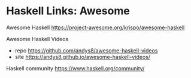# Haskell Links: Awesome

Awesome Haskell
https://project-awesome.org/krispo/awesome-haskell

Awesome Haskell Videos
- repo https://github.com/andys8/awesome-haskell-videos
- site https://andys8.github.io/awesome-haskell-videos/

Haskell community
https://www.haskell.org/community/
